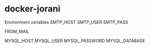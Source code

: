 # docker-jorani

Environment variables
SMTP_HOST
SMTP_USER
SMTP_PASS

FROM_MAIL

MYSQL_HOST
MYSQL_USER
MYSQL_PASSWORD
MYSQL_DATABASE
